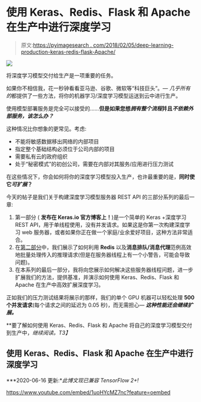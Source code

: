 # 使用 Keras、Redis、Flask 和 Apache 在生产中进行深度学习

> 原文:[https://pyimagesearch . com/2018/02/05/deep-learning-production-keras-redis-flask-Apache/](https://pyimagesearch.com/2018/02/05/deep-learning-production-keras-redis-flask-apache/)

[![](../Images/d7a77d316f8477107b1b9388ed11830c.png)](https://pyimagesearch.com/wp-content/uploads/2018/01/deep_learning_cloud_animation.gif)

将深度学习模型交付给生产是一项重要的任务。

如果你不相信我，花一秒钟看看亚马逊、谷歌、微软等“科技巨头”。— *几乎所有的*都提供了一些方法，将你的机器学习/深度学习模型运送到云中进行生产。

使用模型部署服务是完全可以接受的……**但是如果您想*拥有整个流程*并且*不依赖外部服务，该怎么办？***

这种情况比你想象的更常见。考虑:

*   不能将敏感数据移出网络的内部项目
*   指定整个基础结构必须位于公司内部的项目
*   需要私有云的政府组织
*   处于“秘密模式”的初创公司，需要在内部对其服务/应用进行压力测试

在这些情况下，你会如何将你的深度学习模型投入生产，也许最重要的是，**同时使它*可扩展*？**

今天的帖子是我们关于构建深度学习模型服务器 REST API 的三部分系列的最后一章:

1.  第一部分 ( **发布在 Keras.io 官方博客上！**)是一个简单的 Keras +深度学习 REST API，用于单线程使用，没有并发请求。如果这是你第一次构建深度学习 web 服务器，或者如果你正在做一个家庭/业余爱好项目，这种方法非常适合。
2.  在[第二部分](https://pyimagesearch.com/2018/01/29/scalable-keras-deep-learning-rest-api/)中，我们展示了如何利用 **Redis** 以及**消息排队/消息代理**范例高效地批量处理传入的推理请求(但是在服务器线程上有一个小警告，可能会导致问题)。
3.  在本系列的最后一部分，我将向您展示如何解决这些服务器线程问题，进一步扩展我们的方法，提供基准，并演示如何使用 Keras、Redis、Flask 和 Apache 在生产中高效扩展深度学习。

正如我们的压力测试结果将展示的那样，我们的单个 GPU 机器可以轻松处理 **500 个并发请求**(每个请求之间的延迟为 0.05 秒)，而无需担心— ***这种性能还会继续扩展。***

**要了解如何使用 Keras、Redis、Flask 和 Apache 将自己的深度学习模型交付到生产中，*继续阅读。*T3】**

## 使用 Keras、Redis、Flask 和 Apache 在生产中进行深度学习

***2020-06-16 更新:**此博文现已兼容 TensorFlow 2+!*

<https://www.youtube.com/embed/1uoHYcMZ7nc?feature=oembed>